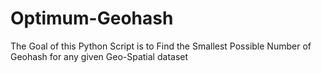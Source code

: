 # Optimum-Geohash
The Goal of this Python Script is to Find the Smallest Possible Number of Geohash for any given Geo-Spatial dataset
